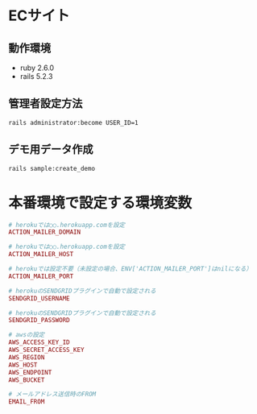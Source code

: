 # ECサイト

## 動作環境
- ruby 2.6.0
- rails 5.2.3

## 管理者設定方法
`rails administrator:become USER_ID=1`

## デモ用データ作成
`rails sample:create_demo`

# 本番環境で設定する環境変数
```ruby
# herokuでは○○.herokuapp.comを設定
ACTION_MAILER_DOMAIN

# herokuでは○○.herokuapp.comを設定
ACTION_MAILER_HOST

# herokuでは設定不要（未設定の場合、ENV['ACTION_MAILER_PORT']はnilになる）
ACTION_MAILER_PORT

# herokuのSENDGRIDプラグインで自動で設定される
SENDGRID_USERNAME

# herokuのSENDGRIDプラグインで自動で設定される
SENDGRID_PASSWORD

# awsの設定
AWS_ACCESS_KEY_ID
AWS_SECRET_ACCESS_KEY
AWS_REGION
AWS_HOST
AWS_ENDPOINT
AWS_BUCKET

# メールアドレス送信時のFROM
EMAIL_FROM
```
